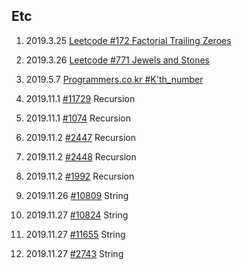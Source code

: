 ## Etc

1. 2019.3.25 [Leetcode #172 Factorial Trailing Zeroes](https://leetcode.com/problems/factorial-trailing-zeroes/discuss/52373/Simple-CC%2B%2B-Solution-(with-detailed-explaination))

2. 2019.3.26 [Leetcode #771 Jewels and Stones](https://leetcode.com/problems/jewels-and-stones/)

3. 2019.5.7 [Programmers.co.kr #K'th_number](https://programmers.co.kr/learn/courses/30/lessons/42748)
4. 2019.11.1 [#11729](https://www.acmicpc.net/problem/11729) Recursion
5. 2019.11.1 [#1074](https://www.acmicpc.net/problem/1074) Recursion
6. 2019.11.2 [#2447](https://www.acmicpc.net/problem/2447) Recursion
7. 2019.11.2 [#2448](https://www.acmicpc.net/problem/2448) Recursion
8. 2019.11.2 [#1992](https://www.acmicpc.net/problem/1992) Recursion
9. 2019.11.26 [#10809](https://www.acmicpc.net/problem/10809) String
10. 2019.11.27 [#10824](https://www.acmicpc.net/problem/10824) String
11. 2019.11.27 [#11655](https://www.acmicpc.net/problem/11655) String
12. 2019.11.27 [#2743](https://www.acmicpc.net/problem/2743) String

